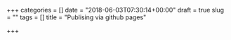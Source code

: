 +++
categories = []
date = "2018-06-03T07:30:14+00:00"
draft = true
slug = ""
tags = []
title = "Publising via github pages"

+++
